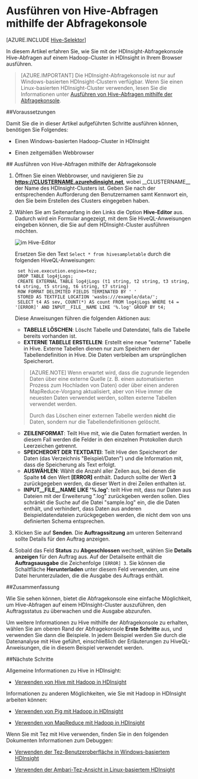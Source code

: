 <properties
   pageTitle="Verwenden von Hadoop Hive auf der Abfrage-Konsole in HDInsight | Microsoft Azure"
   description="In diesem Artikel erfahren Sie, wie Sie mit der HDInsight-Abfragekonsole Hive-Abfragen auf einem Hadoop-Cluster in HDInsight in Ihrem Browser ausführen."
   services="hdinsight"
   documentationCenter=""
   authors="Blackmist"
   manager="jhubbard"
   editor="cgronlun"
	tags="azure-portal"/>

<tags
   ms.service="hdinsight"
   ms.devlang="na"
   ms.topic="article"
   ms.tgt_pltfrm="na"
   ms.workload="big-data"
   ms.date="09/20/2016"
   ms.author="larryfr"/>

# Ausführen von Hive-Abfragen mithilfe der Abfragekonsole

[AZURE.INCLUDE [Hive-Selektor](../../includes/hdinsight-selector-use-hive.md)]

In diesem Artikel erfahren Sie, wie Sie mit der HDInsight-Abfragekonsole Hive-Abfragen auf einem Hadoop-Cluster in HDInsight in Ihrem Browser ausführen.

> [AZURE.IMPORTANT] Die HDInsight-Abfragekonsole ist nur auf Windows-basierten HDInsight-Clustern verfügbar. Wenn Sie einen Linux-basierten HDInsight-Cluster verwenden, lesen Sie die Informationen unter [Ausführen von Hive-Abfragen mithilfe der Abfragekonsole](hdinsight-hadoop-use-hive-ambari-view.md).


##<a id="prereq"></a>Voraussetzungen

Damit Sie die in dieser Artikel aufgeführten Schritte ausführen können, benötigen Sie Folgendes:

* Einen Windows-basierten Hadoop-Cluster in HDInsight

* Einen zeitgemäßen Webbrowser

##<a id="run"></a> Ausführen von Hive-Abfragen mithilfe der Abfragekonsole

1. Öffnen Sie einen Webbrowser, und navigieren Sie zu __https://CLUSTERNAME.azurehdinsight.net__, wobei __CLUSTERNAME\_\_ der Name des HDInsight-Clusters ist. Geben Sie nach der entsprechenden Aufforderung den Benutzernamen samt Kennwort ein, den Sie beim Erstellen des Clusters eingegeben haben.


2. Wählen Sie am Seitenanfang in den Links die Option **Hive-Editor** aus. Dadurch wird ein Formular angezeigt, mit dem Sie HiveQL-Anweisungen eingeben können, die Sie auf dem HDInsight-Cluster ausführen möchten.

	![im Hive-Editor](./media/hdinsight-hadoop-use-hive-query-console/queryconsole.png)

	Ersetzen Sie den Text `Select * from hivesampletable` durch die folgenden HiveQL-Anweisungen:

        set hive.execution.engine=tez;
        DROP TABLE log4jLogs;
        CREATE EXTERNAL TABLE log4jLogs (t1 string, t2 string, t3 string, t4 string, t5 string, t6 string, t7 string)
        ROW FORMAT DELIMITED FIELDS TERMINATED BY ' '
        STORED AS TEXTFILE LOCATION 'wasbs:///example/data/';
        SELECT t4 AS sev, COUNT(*) AS count FROM log4jLogs WHERE t4 = '[ERROR]' AND INPUT__FILE__NAME LIKE '%.log' GROUP BY t4;

    Diese Anweisungen führen die folgenden Aktionen aus:

    * **TABELLE LÖSCHEN**: Löscht Tabelle und Datendatei, falls die Tabelle bereits vorhanden ist.
    * **EXTERNE TABELLE ERSTELLEN**: Erstellt eine neue "externe" Tabelle in Hive. Externe Tabellen dienen nur zum Speichern der Tabellendefinition in Hive. Die Daten verbleiben am ursprünglichen Speicherort.

    > [AZURE.NOTE] Wenn erwartet wird, dass die zugrunde liegenden Daten über eine externe Quelle (z. B. einen automatisierten Prozess zum Hochladen von Daten) oder über einen anderen MapReduce-Vorgang aktualisiert, aber von Hive immer die neuesten Daten verwendet werden, sollten externe Tabellen verwendet werden.
    >
    > Durch das Löschen einer externen Tabelle werden **nicht** die Daten, sondern nur die Tabellendefinitionen gelöscht.

    * **ZEILENFORMAT**: Teilt Hive mit, wie die Daten formatiert werden. In diesem Fall werden die Felder in den einzelnen Protokollen durch Leerzeichen getrennt.
    * **SPEICHERORT DER TEXTDATEI**: Teilt Hive den Speicherort der Daten (das Verzeichnis "Beispiel/Daten") und die Information mit, dass die Speicherung als Text erfolgt.
    * **AUSWÄHLEN**: Wählt die Anzahl aller Zeilen aus, bei denen die Spalte **t4** den Wert **[ERROR]** enthält. Dadurch sollte der Wert **3** zurückgegeben werden, da dieser Wert in drei Zeilen enthalten ist.
    * **INPUT\_\_FILE\_\_NAME LIKE '%.log'**: teilt Hive mit, dass nur Daten aus Dateien mit der Erweiterung ".log" zurückgeben werden sollen. Dies schränkt die Suche auf die Datei "sample.log" ein, die die Daten enthält, und verhindert, dass Daten aus anderen Beispieldatendateien zurückgegeben werden, die nicht dem von uns definierten Schema entsprechen.

2. Klicken Sie auf **Senden**. Die **Auftragssitzung** am unteren Seitenrand sollte Details für den Auftrag anzeigen.

3. Sobald das Feld **Status** zu **Abgeschlossen** wechselt, wählen Sie **Details anzeigen** für den Auftrag aus. Auf der Detailseite enthält die **Auftragsausgabe** die Zeichenfolge `[ERROR]	3`. Sie können die Schaltfläche **Herunterladen** unter diesem Feld verwenden, um eine Datei herunterzuladen, die die Ausgabe des Auftrags enthält.


##<a id="summary"></a>Zusammenfassung

Wie Sie sehen können, bietet die Abfragekonsole eine einfache Möglichkeit, um Hive-Abfragen auf einem HDInsight-Cluster auszuführen, den Auftragsstatus zu überwachen und die Ausgabe abzurufen.

Um weitere Informationen zu Hive mithilfe der Abfragekonsole zu erhalten, wählen Sie am oberen Rand der Abfragekonsole **Erste Schritte** aus, und verwenden Sie dann die Beispiele. In jedem Beispiel werden Sie durch die Datenanalyse mit Hive geführt, einschließlich der Erläuterungen zu HiveQL-Anweisungen, die in diesem Beispiel verwendet werden.

##<a id="nextsteps"></a>Nächste Schritte

Allgemeine Informationen zu Hive in HDInsight:

* [Verwenden von Hive mit Hadoop in HDInsight](hdinsight-use-hive.md)

Informationen zu anderen Möglichkeiten, wie Sie mit Hadoop in HDInsight arbeiten können:

* [Verwenden von Pig mit Hadoop in HDInsight](hdinsight-use-pig.md)

* [Verwenden von MapReduce mit Hadoop in HDInsight](hdinsight-use-mapreduce.md)

Wenn Sie mit Tez mit Hive verwenden, finden Sie in den folgenden Dokumenten Informationen zum Debuggen:

* [Verwenden der Tez-Benutzeroberfläche in Windows-basiertem HDInsight](hdinsight-debug-tez-ui.md)

* [Verwenden der Ambari-Tez-Ansicht in Linux-basiertem HDInsight](hdinsight-debug-ambari-tez-view.md)

[1]: ../HDInsight/hdinsight-hadoop-visual-studio-tools-get-started.md

[hdinsight-sdk-documentation]: http://msdnstage.redmond.corp.microsoft.com/library/dn479185.aspx

[azure-purchase-options]: http://azure.microsoft.com/pricing/purchase-options/
[azure-member-offers]: http://azure.microsoft.com/pricing/member-offers/
[azure-free-trial]: http://azure.microsoft.com/pricing/free-trial/

[apache-tez]: http://tez.apache.org
[apache-hive]: http://hive.apache.org/
[apache-log4j]: http://en.wikipedia.org/wiki/Log4j
[hive-on-tez-wiki]: https://cwiki.apache.org/confluence/display/Hive/Hive+on+Tez
[import-to-excel]: http://azure.microsoft.com/documentation/articles/hdinsight-connect-excel-power-query/


[hdinsight-use-oozie]: hdinsight-use-oozie.md
[hdinsight-analyze-flight-data]: hdinsight-analyze-flight-delay-data.md



[hdinsight-storage]: hdinsight-hadoop-use-blob-storage.md

[hdinsight-provision]: hdinsight-provision-clusters.md
[hdinsight-submit-jobs]: hdinsight-submit-hadoop-jobs-programmatically.md
[hdinsight-upload-data]: hdinsight-upload-data.md
[hdinsight-get-started]: hdinsight-hadoop-linux-tutorial-get-started.md

[Powershell-install-configure]: powershell-install-configure.md
[powershell-here-strings]: http://technet.microsoft.com/library/ee692792.aspx


[img-hdi-hive-powershell-output]: ./media/hdinsight-use-hive/HDI.Hive.PowerShell.Output.png

<!---HONumber=AcomDC_0921_2016-->